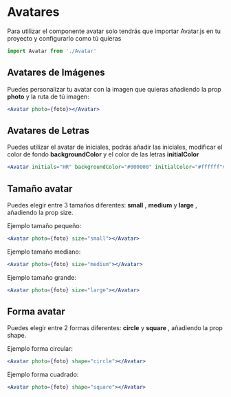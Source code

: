 # Avatares
Para utilizar el componente avatar solo tendrás que importar Avatar.js en tu proyecto
y configurarlo como tú quieras

```jsx
import Avatar from './Avatar'
```

## Avatares de Imágenes
Puedes personalizar tu avatar con la imagen que quieras añadiendo la prop **photo** y la ruta de tú imagen:

```jsx
<Avatar photo={foto}></Avatar>
```

## Avatares de Letras
Puedes utilizar el avatar de iniciales, podrás añadir las iniciales, modificar el color de fondo **backgroundColor** y el color de las letras **initialColor**

```jsx
<Avatar initials="HR" backgroundColor="#000000" initialColor="#ffffff"></Avatar>
```

## Tamaño avatar
Puedes elegir entre 3 tamaños diferentes: **small** , **medium** y **large** , añadiendo la prop size.

Ejemplo tamaño pequeño:

```jsx
<Avatar photo={foto} size="small"></Avatar>
```

Ejemplo tamaño mediano:

```jsx
<Avatar photo={foto} size="medium"></Avatar>
```


Ejemplo tamaño grande:

```jsx
<Avatar photo={foto} size="large"></Avatar>
```

## Forma avatar
Puedes elegir entre 2 formas diferentes: **circle** y **square** , añadiendo la prop shape.

Ejemplo forma circular:

```jsx
<Avatar photo={foto} shape="circle"></Avatar>
```

Ejemplo forma cuadrado:

```jsx
<Avatar photo={foto} shape="square"></Avatar>
```















